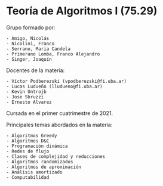 # Teoría de Algoritmos I (75.29)
Grupo formado por:

    - Amigo, Nicolás
    - Nicolini, Franco
    - Serrano, Maria Candela
    - Primerano Lomba, Franco Alejandro
    - Singer, Joaquín

Docentes de la materia:

    - Víctor Podberezski (vpodberezski@fi.uba.ar)
    - Lucas Ludueño (lludueno@fi.uba.ar)
    - Kevin Untrojb
    - Jose Sbruzzi
    - Ernesto Alvarez

Cursada en el primer cuatrimestre de 2021.

Principales temas abordados en la materia:

    - Algoritmos Greedy
    - Algoritmos D&C
    - Programación dinámica
    - Redes de flujo
    - Clases de complejidad y reducciones
    - Algoritmos randomizados
    - Algoritmos de aproximación
    - Análisis amortizado
    - Computabilidad
